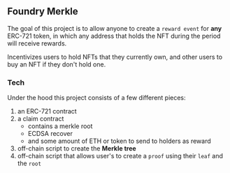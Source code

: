 ## Foundry Merkle

The goal of this project is to allow anyone to create a `reward event` for **any** ERC-721 token, in which any address that holds the NFT during the period will receive rewards.

Incentivizes users to hold NFTs that they currently own, and other users to buy an NFT if they don't hold one.

### Tech

Under the hood this project consists of a few different pieces:

1. an ERC-721 contract
2. a claim contract
   - contains a merkle root
   - ECDSA recover
   - and some amount of ETH or token to send to holders as reward
3. off-chain script to create the **Merkle tree**
4. off-chain script that allows user's to create a `proof` using their `leaf` and the `root`
